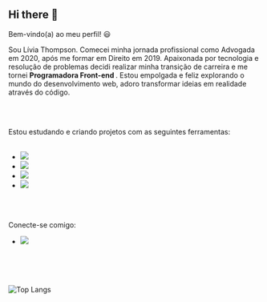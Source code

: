 ## Hi there 👋

Bem-vindo(a) ao meu perfil! :smiley:

Sou Lívia Thompson. Comecei minha jornada profissional como Advogada em 2020, após me formar em Direito em 2019. Apaixonada por tecnologia e resolução de problemas decidi realizar minha transição de carreira e me tornei <strong> Programadora Front-end </strong>. Estou empolgada e feliz explorando o mundo do desenvolvimento web, adoro transformar ideias em realidade através do código.

<br>
<br>

Estou estudando e criando projetos com as seguintes ferramentas: 
<br>
<br>
- <img src ="https://img.shields.io/badge/HTML5-E34F26?style=for-the-badge&logo=html5&logoColor=white" />
- <img src ="https://img.shields.io/badge/CSS-239120?&style=for-the-badge&logo=css3&logoColor=white" />
- <img src="https://img.shields.io/badge/JavaScript-F7DF1E?style=for-the-badge&logo=javascript&logoColor=black" />
- <img src="https://img.shields.io/badge/React-20232A?style=for-the-badge&logo=react&logoColor=61DAFB" />

<br>
<br>

Conecte-se comigo: 

- <a href="https://linkedin.com/in/líviaps-thompson-/"> <img src = "https://img.shields.io/badge/LinkedIn-0077B5?style=for-the-badge&logo=linkedin&logoColor=white" /> </a>

<br>
<br>
<br>

![Top Langs](https://github-readme-stats.vercel.app/api/top-langs/?username=Liviathompson&layout=compact)
